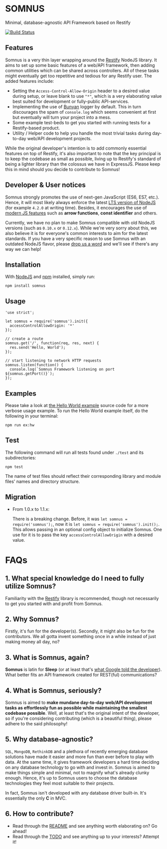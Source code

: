 SOMNUS
======

Minimal, database-agnostic API Framework based on Restify

[![Build Status](https://travis-ci.org/dklabco/somnus.svg)](https://travis-ci.org/dklabco/somnus)

## Features

Somnus is a very thin layer wrapping around the [Restify](https://www.npmjs.com/package/restify) NodeJS library. It aims to set up some basic features of a web/API framework, then adding common utilities which can be shared across controllers. All of these tasks might eventually get too repetitive and tedious for any Restify user. The added features include:

- Setting the `Access-Control-Allow-Origin` header to a desired value during setup, or leave blank to use `"*"`, which is a very elaborating value best suited for development or fully-public API-services.
- Implementing the use of [Bunyan](https://www.npmjs.com/package/bunyan) logger by default. This in turn discourages the spam of `console.log` which seems convenient at first but eventually will turn your project into a mess.
- Some example test-beds to get you started with running tests for a Restify-based product.
- Utility / Helper code to help you handle the most trivial tasks during day-to-day web/API development projects.

While the original developer's intention is to add commonly essential features on top of Restify, it's also important to note that the key principal is to keep the codebase as small as possible, living up to Restify's standard of being a lighter library than the colossus we have in ExpressJS. Please keep this in mind should you decide to contribute to Somnus!

## Developer & User notices

Somnus strongly promotes the use of next-gen JavaScript (ES6, ES7, etc.). Hence, it will most likely always enforce the latest [LTS version of NodeJS](https://github.com/nodejs/LTS) (for example `4.2.0` at writing time). Besides, it encourages the use of [modern JS features](https://github.com/lukehoban/es6features) such as **arrow functions**, **const identifier** and others.

Currently, we have no plan to make Somnus compatible with old NodeJS versions (such as `0.10.x` or `0.12.x`). While we're very sorry about this, we also believe it is for everyone's common interests to aim for the latest standards. If you have a very specific reason to use Somnus with an outdated NodeJS flavor, please [drop us a word](mailto:gate@dklab.co) and we'll see if there's any way we can help!

## Installation

With [NodeJS](https://nodejs.org) and [npm](https://www.npmjs.com/) installed, simply run:

```
npm install somnus
```

## Usage

```
'use strict';

let somnus = require('somnus').init({
  accessControlAllowOrigin: '*'
});

// create a route
somnus.get('/', function(req, res, next) {
  res.send('Hello, World');
});

// start listening to network HTTP requests
somnus.listen(function() {
  console.log(`Somnus Framework listening on port ${somnus.getPort()}`);
});
```

## Examples

Please take a look at [the Hello World example](./examples/hello-world/index.js) source code for a more verbose usage example. To run the Hello World example itself, do the following in your
terminal:

```
npm run ex:hw
```

## Test

The following command will run all tests found under `./test` and its subdirectories:

```
npm test
```

The name of test files should reflect their corresponding library and module files' names and directory structure.

## Migration

- From 1.0.x to 1.1.x:

  There is a breaking change. Before, it was `let somnus = require('somnus');`, now it is `let somnus = require('somnus').init();`. This allows passing in an optional config object to initialize Somnus. One use for it is to pass the key `accessControlAllowOrigin` with a desired value.


FAQs
====

## 1. What special knowledge do I need to fully utilize Somnus?
Familiarity with the [Restify](https://www.npmjs.com/package/restify) library is recommended, though not necessarily to get you started with and profit from Somnus.

## 2. Why Somnus?
Firstly, it's fun for the developer(s). Secondly, it might also be fun for the contributors. We all gotta invent something once in a while instead of just making money all day, no?

## 3. What is Somnus, again?
**Somnus** is latin for **Sleep** (or at least that's [what Google told the developer](https://translate.google.com/?ie=UTF-8&hl=en&client=tw-ob#la/en/Somnus)). What better fits an API framework created for REST(ful) communications?

## 4. What is Somnus, seriously?
Somnus is aimed to **make mundane day-to-day web/API development tasks as effortlessly fun as possible while maintaining the smallest codebase possible**. Well, at least that's the original intent of the developer, so if you're considering contributing (which is a beautiful thing), please adhere to the said philosophy!

## 5. Why database-agnostic?
`SQL`, `MongoDB`, `RethinkDB` and a plethora of recently emerging database solutions have made it easier and more fun than ever before to play with data. At the same time, it gives framework developers a hard time deciding on any database technology to go with and invest in. Somnus is aimed to make things simple and minimal, not to magnify what's already clunky enough. Hence, it's up to Somnus users to choose the database technologies they feel most suitable to their projects.

In fact, Somnus isn't developed with any database driver built-in. It's essentially the only **C** in MVC.

## 6. How to contribute?
- Read through the [README](./README.md) and see anything worth elaborating on? Go ahead!
- Read through the [TODO](./TODO.md) and see anything up to your interests? Attempt it!
